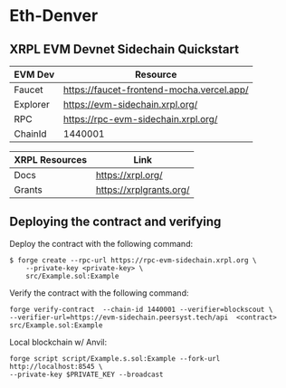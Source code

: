 # Eth-Denver
## XRPL EVM Devnet Sidechain Quickstart

|EVM Dev|Resource|
|---|---|
|Faucet|https://faucet-frontend-mocha.vercel.app/|
|Explorer|https://evm-sidechain.xrpl.org/|
|RPC|https://rpc-evm-sidechain.xrpl.org/|
|ChainId|1440001|

|XRPL Resources|Link|
|---|---|
|Docs|https://xrpl.org/|
|Grants|https://xrplgrants.org/|

## Deploying the contract and verifying
Deploy the contract with the following command:
```
$ forge create --rpc-url https://rpc-evm-sidechain.xrpl.org \
    --private-key <private-key> \
    src/Example.sol:Example
```

Verify the contract with the following command:
```
forge verify-contract  --chain-id 1440001 --verifier=blockscout \
--verifier-url=https://evm-sidechain.peersyst.tech/api  <contract>   src/Example.sol:Example
```

Local blockchain w/ Anvil:
```
forge script script/Example.s.sol:Example --fork-url http://localhost:8545 \
--private-key $PRIVATE_KEY --broadcast
```